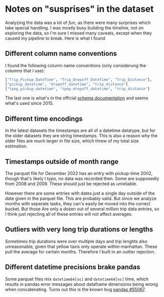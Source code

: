 # Notes on "susprises" in the dataset


Analyzing the data was a lot of *fun*, as there were many surprises which take special handling. I was mostly busy building the timeline, not on exploring the data, so I'm sure I missed many caveats, except when they caused my pipeline to break. Here is what I found

## Different column name conventions

I found the following column name conventions (only considerung the columns that I use):

``` python
["Trip_Pickup_DateTime", "Trip_Dropoff_DateTime", "Trip_Distance"],
["pickup_datetime", "dropoff_datetime", "trip_distance"]
["tpep_pickup_datetime", "tpep_dropoff_datetime", "trip_distance"]
```

The last one is what's in the official [schema documentation](https://www.nyc.gov/assets/tlc/downloads/pdf/data_dictionary_trip_records_yellow.pdf) and seems what's used since 2015.

## Different time encodings

In the latest datasets the timestamps are all of a datetime datatype, but for the older datasets they are string timestamps. This is also a reason why the older files are much larger in file size, which threw of my total size estimation.


## Timestamps outside of month range

The parquet file for December 2022 has an entry with pickup-time 2002, though that's likely I typo, no data was recorded then. Some are supposedly from 2008 and 2009. These should just be rejected as unreliable.

However there are some entries with dates just a single day outside of the date given in the parquet file. This are probably valid. But since we analyze months with seperate tasks, they can's easily be moved into the correct bucket. But those Are only a dozen out of several million trip data entries, so I think just rejecting all of these entries will not affect averages.

## Outliers with very long trip durations or lengths

Sometimes trip durations were over multiple days and trip lenghts also unreasonable, given that yellow taxis only operate within manhattan. These pull the average for certain months. Therefore I built in an outlier rejection.

## Different datetime precisions brake pandas

Some parquet files mix `datetime64[us]` and `datetime64[ns]` time, which results in pandas error messages about dataframe dimensions being wrong when concatenating. Turns out this is the known bug [pandas #55067](https://github.com/pandas-dev/pandas/issues/55067).
